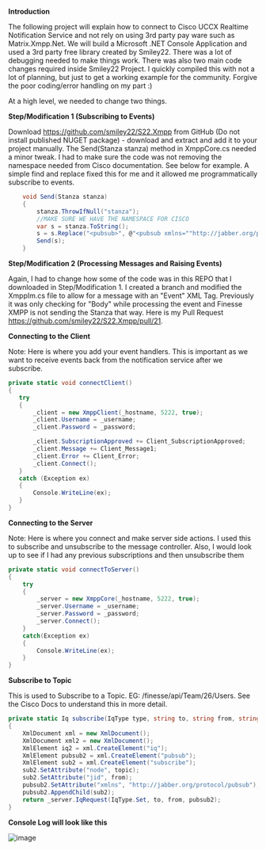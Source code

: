 ﻿**Introduction**

The following project will explain how to connect to Cisco UCCX Realtime Notification Service and not rely on using 3rd party pay ware such as Matrix.Xmpp.Net. 
We will build a Microsoft .NET Console Application and used a 3rd party free library created by Smiley22. 
There was a lot of debugging needed to make things work. There was also two main code changes required inside Smiley22 Project. I quickly compiled this with not a lot of planning, but just to get a working example for the community.
Forgive the poor coding/error handling on my part :)

At a high level, we needed to change two things. 



**Step/Modification 1 (Subscribing to Events)**

Download https://github.com/smiley22/S22.Xmpp from GitHub (Do not install published NUGET package) - download and extract and add it to your project manually. 
The Send(Stanza stanza) method in XmppCore.cs needed a minor tweak. I had to make sure the code was not removing the namespace needed from Cisco documentation. 
See below for example. A simple find and replace fixed this for me and it allowed me programmatically subscribe to events. 

```csharp
    void Send(Stanza stanza) 
    {
        stanza.ThrowIfNull("stanza");
        //MAKE SURE WE HAVE THE NAMESPACE FOR CISCO
        var s = stanza.ToString();
        s = s.Replace("<pubsub>", @"<pubsub xmlns=""http://jabber.org/protocol/pubsub"">");
        Send(s);
    }
```    
    
**Step/Modification 2 (Processing Messages and Raising Events)**

Again, I had to change how some of the code was in this REPO that I downloaded in Step/Modification 1. I created a branch and modified the XmppIm.cs
file to allow for a message with an "Event" XML Tag. Previously it was only checking for "Body" while processing the event and Finesse XMPP is not sending the Stanza that way. 
Here is my Pull Request https://github.com/smiley22/S22.Xmpp/pull/21.


**Connecting to the Client**

Note: Here is where you add your event handlers. This is important as we want to receive events back from the notification service after we subscribe.
 
 ```csharp
private static void connectClient()
{
    try
    {
        _client = new XmppClient(_hostname, 5222, true);               
        _client.Username = _username;
        _client.Password = _password;
 
        _client.SubscriptionApproved += Client_SubscriptionApproved;
        _client.Message += Client_Message1;
        _client.Error += Client_Error;
        _client.Connect();
    }
    catch (Exception ex)
    {
        Console.WriteLine(ex);
    }
}
```
**Connecting to the Server**

Note: Here is where you connect and make server side actions. 
I used this to subscribe and unsubscribe to the message controller. Also, I would look up to see if I had any previous subscriptions and then unsubscribe them

```csharp
private static void connectToServer()
{
    try
    {
        _server = new XmppCore(_hostname, 5222, true);
        _server.Username = _username;
        _server.Password = _password;
        _server.Connect();
    }
    catch(Exception ex)
    {
        Console.WriteLine(ex);
    }
}
```

**Subscribe to Topic**

This is used to Subscribe to a Topic. EG: /finesse/api/Team/26/Users. See the Cisco Docs to understand this in more detail. 

```csharp
private static Iq subscribe(IqType type, string to, string from, string topic)
{
    XmlDocument xml = new XmlDocument();
    XmlDocument xml2 = new XmlDocument();
    XmlElement iq2 = xml.CreateElement("iq");
    XmlElement pubsub2 = xml.CreateElement("pubsub");
    XmlElement sub2 = xml.CreateElement("subscribe");
    sub2.SetAttribute("node", topic);
    sub2.SetAttribute("jid", from);
    pubsub2.SetAttribute("xmlns", "http://jabber.org/protocol/pubsub");
    pubsub2.AppendChild(sub2);
    return _server.IqRequest(IqType.Set, to, from, pubsub2);
}
```
**Console Log will look like this**

![image](https://user-images.githubusercontent.com/36309818/132777756-22554e1e-1d58-485f-8da6-e8809fc33571.png)

